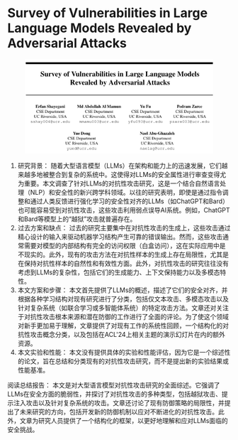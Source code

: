# Survey of Vulnerabilities in Large Language Models  Revealed by Adversarial Attacks

<figure><img src="../.gitbook/assets/image (9) (1) (1) (1) (1) (1) (1) (1) (1) (1) (1) (1) (1) (1) (1) (1) (1) (1) (1) (1) (1) (1) (1) (1) (1) (1) (1) (1) (1) (1).png" alt=""><figcaption></figcaption></figure>

1. 研究背景： 随着大型语言模型（LLMs）在架构和能力上的迅速发展，它们越来越多地被整合到复杂的系统中。这使得对LLMs的安全属性进行审查变得尤为重要。本文调查了针对LLMs的对抗性攻击研究，这是一个结合自然语言处理（NLP）和安全性的新兴跨学科领域。以往的研究表明，即使是通过指令调整和通过人类反馈进行强化学习的安全性对齐的LLMs（如ChatGPT和Bard）也可能容易受到对抗性攻击，这些攻击利用弱点误导AI系统。例如，ChatGPT和Bard等模型上的“越狱”攻击就普遍存在。
2. 过去方案和缺点： 过去的研究主要集中在对抗性攻击的生成上，这些攻击通过精心设计的输入来驱动机器学习结构产生可靠的错误输出。然而，这些攻击通常需要对模型的内部结构有完全的访问权限（白盒访问），这在实际应用中是不现实的。此外，现有的攻击方法在对抗性样本的生成上存在局限性，尤其是在保持对抗性样本的自然性和有效性方面。此外，对抗性攻击的研究往往没有考虑到LLMs的复杂性，包括它们的生成能力、上下文保持能力以及多模态特性。
3. 本文方案和步骤： 本文首先提供了LLMs的概述，描述了它们的安全对齐，并根据各种学习结构对现有研究进行了分类，包括仅文本攻击、多模态攻击以及针对复杂系统（如联合学习或多智能体系统）的特定攻击方法。文章还对关注于对抗性攻击根本来源和潜在防御的工作进行了全面的评论。为了使这个领域对新手更加易于理解，文章提供了对现有工作的系统性回顾，一个结构化的对抗性攻击概念分类，以及包括在ACL'24上相关主题的演示幻灯片在内的额外资源。
4. 本文实验和性能： 本文没有提供具体的实验和性能评估，因为它是一个综述性的论文，旨在总结和分类现有的对抗性攻击研究，而不是提出新的实验结果或性能基准。

阅读总结报告： 本文是对大型语言模型对抗性攻击研究的全面综述。它强调了LLMs在安全方面的脆弱性，并探讨了对抗性攻击的多种类型，包括越狱攻击、提示注入攻击以及针对复杂系统的攻击。文章还讨论了现有防御策略的局限性，并提出了未来研究的方向，包括开发新的防御机制以应对不断进化的对抗性攻击。此外，文章为研究人员提供了一个结构化的框架，以更好地理解和应对LLMs面临的安全挑战。
